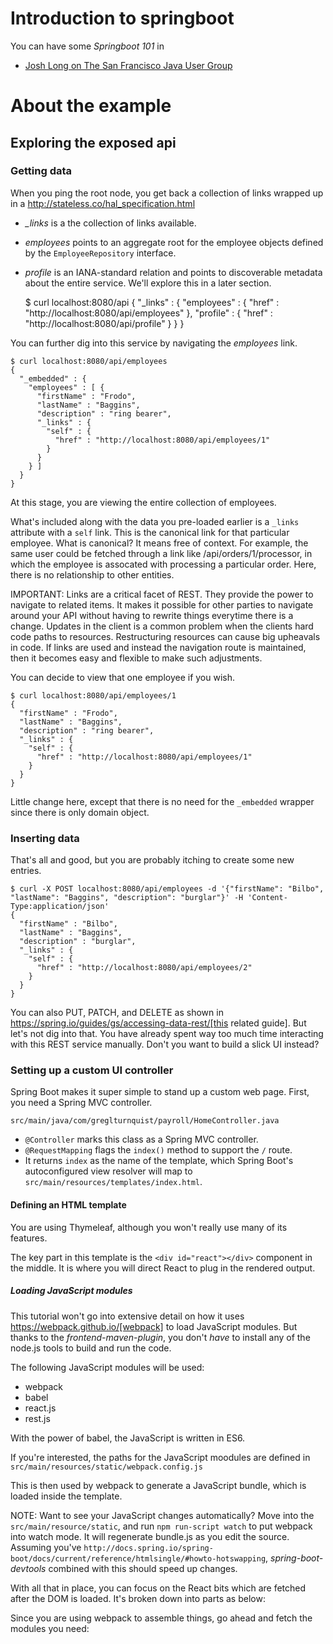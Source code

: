 
Introduction to springboot
==============
You can have some _Springboot 101_ in 

* [Josh Long on The San Francisco Java User Group](https://www.youtube.com/watch?v=sbPSjI4tt10)


# About the example

## Exploring the exposed api

### Getting data

When you ping the root node, you get back a collection of links wrapped up in a http://stateless.co/hal_specification.html

* *_links* is a the collection of links available.
* *employees* points to an aggregate root for the employee objects defined by the `EmployeeRepository` interface.
* *profile* is an IANA-standard relation and points to discoverable metadata about the entire service. We'll explore this in a later section.


    $ curl localhost:8080/api
    {
      "_links" : {
        "employees" : {
          "href" : "http://localhost:8080/api/employees"
        },
        "profile" : {
          "href" : "http://localhost:8080/api/profile"
        }
      }
    }


You can further dig into this service by navigating the *employees* link.


    $ curl localhost:8080/api/employees
    {
      "_embedded" : {
        "employees" : [ {
          "firstName" : "Frodo",
          "lastName" : "Baggins",
          "description" : "ring bearer",
          "_links" : {
            "self" : {
              "href" : "http://localhost:8080/api/employees/1"
            }
          }
        } ]
      }
    }


At this stage, you are viewing the entire collection of employees.

What's included along with the data you pre-loaded earlier is a `_links` attribute with a `self` link. This is the canonical 
link for that particular employee. What is canonical? It means free of context. For example, the same user could be fetched 
through a link like /api/orders/1/processor, in which the employee is assocated with processing a particular order. Here, 
there is no relationship to other entities.

IMPORTANT: Links are a critical facet of REST. They provide the power to navigate to related items. It makes it possible 
for other parties to navigate around your API without having to rewrite things everytime there is a change. Updates in 
the client is a common problem when the clients hard code paths to resources. Restructuring resources can cause big 
upheavals in code. If links are used and instead the navigation route is maintained, then it becomes easy and flexible 
to make such adjustments.

You can decide to view that one employee if you wish.


    $ curl localhost:8080/api/employees/1
    {
      "firstName" : "Frodo",
      "lastName" : "Baggins",
      "description" : "ring bearer",
      "_links" : {
        "self" : {
          "href" : "http://localhost:8080/api/employees/1"
        }
      }
    }


Little change here, except that there is no need for the `_embedded` wrapper since there is only domain object.

### Inserting data

That's all and good, but you are probably itching to create some new entries.


    $ curl -X POST localhost:8080/api/employees -d '{"firstName": "Bilbo", "lastName": "Baggins", "description": "burglar"}' -H 'Content-Type:application/json'
    {
      "firstName" : "Bilbo",
      "lastName" : "Baggins",
      "description" : "burglar",
      "_links" : {
        "self" : {
          "href" : "http://localhost:8080/api/employees/2"
        }
      }
    }


You can also PUT, PATCH, and DELETE as shown in https://spring.io/guides/gs/accessing-data-rest/[this related guide]. 
But let's not dig into that. You have already spent way too much time interacting with this REST service manually. Don't 
you want to build a slick UI instead?


### Setting up a custom UI controller

Spring Boot makes it super simple to stand up a custom web page. First, you need a Spring MVC controller.

`src/main/java/com/greglturnquist/payroll/HomeController.java`


* `@Controller` marks this class as a Spring MVC controller.
* `@RequestMapping` flags the `index()` method to support the `/` route.
* It returns `index` as the name of the template, which Spring Boot's autoconfigured view resolver will map to `src/main/resources/templates/index.html`.

#### Defining an HTML template

You are using Thymeleaf, although you won't really use many of its features.


The key part in this template is the `<div id="react"></div>` component in the middle. It is where you will direct React to plug in the rendered output.

##### Loading JavaScript modules

This tutorial won't go into extensive detail on how it uses https://webpack.github.io/[webpack] to load JavaScript modules. But thanks to the *frontend-maven-plugin*, you don't _have_ to install any of the node.js tools to build and run the code.

The following JavaScript modules will be used:

* webpack
* babel
* react.js
* rest.js

With the power of babel, the JavaScript is written in ES6.

If you're interested, the paths for the JavaScript moodules are defined in `src/main/resources/static/webpack.config.js`

This is then used by webpack to generate a JavaScript bundle, which is loaded inside the template. 

NOTE: Want to see your JavaScript changes automatically? Move into the `src/main/resource/static`, and run `npm run-script watch` 
to put webpack into watch mode. It will regenerate bundle.js as you edit the source. Assuming you've 
`http://docs.spring.io/spring-boot/docs/current/reference/htmlsingle/#howto-hotswapping`, 
*spring-boot-devtools* combined with this should speed up changes.

With all that in place, you can focus on the React bits which are fetched after the DOM is loaded. It's broken down into parts as below:

Since you are using webpack to assemble things, go ahead and fetch the modules you need:

